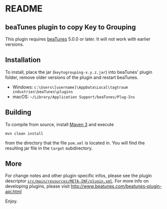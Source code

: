 # README

## beaTunes plugin to copy Key to Grouping

This plugin requires [beaTunes](http://www.beatunes.com/) 5.0.0 or later.
It will not work with earlier versions.


## Installation

To install, place the jar (`keytogrouping-x.y.z.jar`) into beaTunes'
plugin folder, remove older versions of the plugin and restart beaTunes.

- Windows: `c:\Users\[username]\AppData\Local\tagtraum industries\beaTunes\plugins`
- macOS: `~/Library/Application Support/beaTunes/Plug-Ins`


## Building

To compile from source, install [Maven 3](http://maven.apache.org/) and execute

    mvn clean install

from the directory that the file `pom.xml` is located in.
You will find the resulting jar file in the `target` subdirectory.


## More

For change notes and other plugin-specific infos, please see the plugin descriptor
[`src/main/resources/META-INF/plugin.xml`](https://raw.githubusercontent.com/beatunes/plugin-samples/master/keytogrouping/src/main/resources/META-INF/plugin.xml).
For more info on developing plugins, please visit http://www.beatunes.com/beatunes-plugin-api.html

Enjoy.
